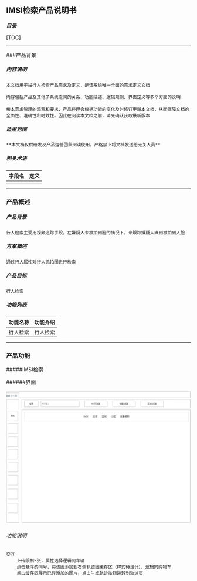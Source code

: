 ## IMSI检索产品说明书

***目录***

[TOC]

------

###产品背景

##### 内容说明

	本文档用于描行人检索产品需求及定义，是该系统唯一全面的需求定义文档
	
	内容包括产品及其他子系统之间的关系、功能描述、逻辑规则、界面定义等多个方面的说明
	
	根本需求管理的流程和要求，产品经理会根据功能的变化及时修订更新本文档，从而保障文档的全面性、准确性和时效性。因此在阅读本文档之前，请先确认获取最新版本

##### 适用范围

	**本文档仅供研发及产品运营团队阅读使用，严格禁止将文档发送给无关人员**

##### 相关术语		

| 字段名 | 定义 |
| :----- | ---- |
|        |      |



------

### 产品概述

##### 产品背景

	行人检索主要用视频追踪手段，在嫌疑人未被拍到脸的情况下，来跟踪嫌疑人直到被拍到人脸

##### 方案概述

	通过行人属性对行人抓拍图进行检索

##### 产品目标

	行人检索

##### 功能列表

	

| 功能名称 | 功能介绍 |
| -------- | -------- |
| 行人检索 | 行人检索 |



------

### 产品功能

#####IMSI检索

######界面

![](https://raw.githubusercontent.com/dalin1991/brighteye/master/%E9%86%92%E7%9B%AE%E4%BA%91%E5%89%8D%E5%8F%B0/%E6%A3%80%E7%B4%A2/%E5%9B%BE%E7%89%87/IMSI%E6%A3%80%E7%B4%A2.jpg)

###### 功能说明

```
交互
	上传限制5张，属性选择逻辑同车辆
	点击悬浮的问号，将该图添加到右侧轨迹图缓存区（样式待设计），逻辑同购物车
	点击缓存区展示已经添加的图片，点击生成轨迹按钮跳转到轨迹页
	
```

